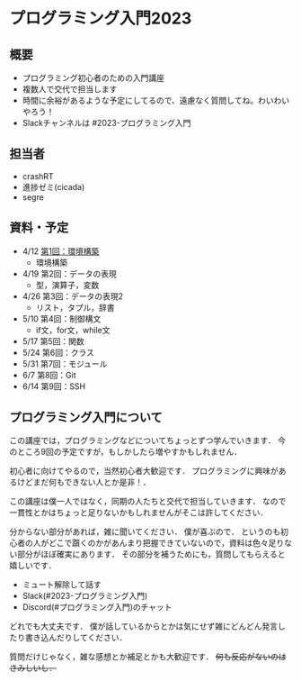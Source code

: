 # プログラミング入門2023



## 概要
- プログラミング初心者のための入門講座
- 複数人で交代で担当します
- 時間に余裕があるような予定にしてるので、遠慮なく質問してね。わいわいやろう！
- Slackチャンネルは #2023-プログラミング入門

## 担当者
- crashRT
- 進捗ゼミ(cicada)
- segre

## 資料・予定

- 4/12 [第1回：環境構築](section1/section1.md)
  - 環境構築
- 4/19 第2回：データの表現
  - 型，演算子，変数
- 4/26 第3回：データの表現2
  - リスト，タプル，辞書
- 5/10 第4回：制御構文
  - if文，for文，while文
- 5/17 第5回：関数
- 5/24 第6回：クラス
- 5/31 第7回：モジュール
- 6/7 第8回：Git
- 6/14 第9回：SSH

## プログラミング入門について

この講座では，プログラミングなどについてちょっとずつ学んでいきます．
今のところ9回の予定ですが，もしかしたら増やすかもしれません．

初心者に向けてやるので，当然初心者大歓迎です．
プログラミングに興味があるけどまだ何もできない人とか是非！．

この講座は僕一人ではなく，同期の人たちと交代で担当していきます．
なので一貫性とかはちょっと足りないかもしれませんがそこは許してください．


分からない部分があれば，雑に聞いてください．
僕が喜ぶので．
というのも初心者の人がどこで躓くのかがあんまり把握できていないので，資料は色々足りない部分がほぼ確実にあります．
その部分を補うためにも，質問してもらえると嬉しいです．

- ミュート解除して話す
- Slack(#2023-プログラミング入門)
- Discord(#プログラミング入門)のチャット

どれでも大丈夫です．
僕が話しているからとかは気にせず雑にどんどん発言したり書き込んだりしてください．

質問だけじゃなく，雑な感想とか補足とかも大歓迎です．
~~何も反応がないのはさみしいし．~~
